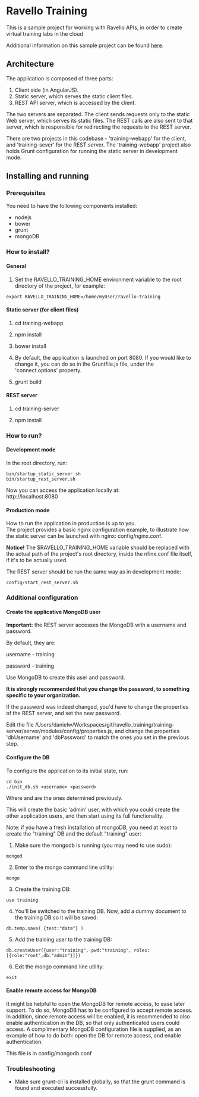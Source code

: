 # Ravello Training

This is a sample project for working with Ravello APIs, in order to create virtual training labs in the cloud 

Additional information on this sample project can be found [here](http://www.ravellosystems.com/blog/virtual-training-labs-in-the-cloud/?mkt_tok=3RkMMJWWfF9wsRoku6jMZKXonjHpfsX56uooUKGylMI%2F0ER3fOvrPUfGjI4ATstnI%2BSLDwEYGJlv6SgFQ7jDMaNjz7gEXxU%3D).

## Architecture

The application is composed of three parts:

1. Client side (in AngularJS).
2. Static server, which serves the static client files.
3. REST API server, which is accessed by the client.

The two servers are separated.
The client sends requests only to the static Web server, which serves its static files.
The REST calls are also sent to that server, which is responsible for redirecting the requests to the REST server.

There are two projects in this codebase - 'training-webapp' for the client, and 'training-sever' for the REST server.
The 'training-webapp' project also holds Grunt configuration for running the static server in development mode.

## Installing and running

### Prerequisites

You need to have the following components installed:
- nodejs
- bower
- grunt
- mongoDB

### How to install?

#### General
1. Set the RAVELLO_TRAINING_HOME environment variable to the root directory of the project, for example:

```
export RAVELLO_TRAINING_HOME=/home/myUser/ravello-training
```

#### Static server (for client files)
1. cd training-webapp

2. npm install  

3. bower install

4. By default, the application is launched on port 8080. If you would like to change it, you can do so in the Gruntfile.js file, under the 'connect.options' property.

5. grunt build

#### REST server
1. cd training-server

2. npm install

### How to run?

#### Development mode
In the root directory, run:  

```
bin/startup_static_server.sh
bin/startup_rest_server.sh
```

Now you can access the application locally at:  
http://localhost:8080

#### Production mode
How to run the application in production is up to you.  
The project provides a basic nginx configuration example, to illustrate how the static server can be launched with nginx: config/nginx.conf.  

**Notice!** The $RAVELLO_TRAINING_HOME variable should be replaced with the actual path of the project's root directory, inside the nfinx.conf file itself, if it's to be actually used.

The REST server should be run the same way as in development mode:

```
config/start_rest_server.sh
```

### Additional configuration

#### Create the applicative MongoDB user
**Important:** the REST server accesses the MongoDB with a username and password.

By default, they are:

username - training

password - training

Use MongoDB to create this user and password.

**It is strongly recommended that you change the password, to something specific to your organization.**

If the password was indeed changed, you'd have to change the properties of the REST server, and set the new password.

Edit the file /Users/danielw/Workspaces/git/ravello_training/training-server/server/modules/config/properties.js, and change the properties 'dbUsername' and 'dbPassword' to match the ones you set in the previous step.

#### Configure the DB
To configure the application to its initial state, run:

```
cd bin
./init_db.sh <username> <password>
```

Where <username> and <password> are the ones determined previously. 

This will create the basic 'admin' user, with which you could create the other application users, and then start using its full functionality.

Note: if you have a fresh installation of mongoDB, you need at least to create the "training" DB and the default "training" user:
1. Make sure the mongodb is running (you may need to use sudo): 
```
mongod
```

2. Enter to the mongo command line utility: 
```
mongo
```

3. Create the training DB:
```
use training
```


4. You'll be switched to the training DB. Now, add a dummy document to the training DB so it will be saved:
```
db.temp.save( {test:"data"} )
```

5. Add the training user to the training DB:
```
db.createUser({user:"training", pwd:"training", roles:[{role:"root",db:"admin"}]})
```

6. Exit the mongo command line utility:
```
exit
```

#### Enable remote access for MongoDB

It might be helpful to open the MongoDB for remote access, to ease later support.
To do so, MongoDB has to be configured to accept remote access.
In addition, since remote access will be enabled, it is recommended to also enable authentication in the DB, so that only authenticated users could access.
A complimentary MongoDB configuration file is supplied, as an example of how to do both: open the DB for remote access, and enable authentication.

This file is in config/mongodb.conf

### Troubleshooting

- Make sure grunt-cli is installed globally, so that the grunt command is found and executed successfully.  

